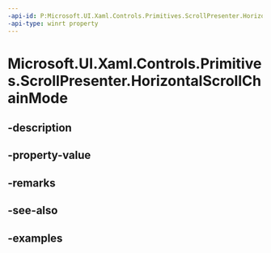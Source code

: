 ```yaml
---
-api-id: P:Microsoft.UI.Xaml.Controls.Primitives.ScrollPresenter.HorizontalScrollChainMode
-api-type: winrt property
---
```


# Microsoft.UI.Xaml.Controls.Primitives.ScrollPresenter.HorizontalScrollChainMode

<!--
public Microsoft.UI.Xaml.Controls.ScrollingChainMode HorizontalScrollChainMode { get; set; }
-->


## -description

## -property-value

## -remarks

## -see-also

## -examples


